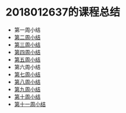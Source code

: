 # 2018012637的课程总结

* 第一周小结
* [第二周小结](https://github.com/saturn-lab/FBDQA-2020A/blob/master/Memos/Study-Memo/2637-Day2-Yan-her.md)
* [第三周小结](https://github.com/saturn-lab/FBDQA-2020A/blob/master/Memos/Study-Memo/2637-Day3-Yan-her.md)
* [第四周小结](https://github.com/saturn-lab/FBDQA-2020A/blob/master/Memos/Study-Memo/2637-Day4-Yan-her.md)
* [第五周小结](https://github.com/saturn-lab/FBDQA-2020A/blob/master/Memos/Study-Memo/2637-Day5-Yan-her.md)
* 第六周小结
* [第七周小结](https://github.com/saturn-lab/FBDQA-2020A/blob/master/Memos/Study-Memo/2637-Day7-Yan-her.md)
* [第八周小结](https://github.com/saturn-lab/FBDQA-2020A/blob/master/Memos/Study-Memo/2637-Day8-Yan-her.md)
* [第九周小结](https://github.com/saturn-lab/FBDQA-2020A/blob/master/Memos/Study-Memo/2637-Day9-Yan-her.md)
* [第十周小结](https://github.com/saturn-lab/FBDQA-2020A/blob/master/Memos/Study-Memo/2637-Day10-Yan-her.md)
* [第十一周小结](https://github.com/saturn-lab/FBDQA-2020A/blob/master/Memos/Study-Memo/2637-Day11-Yan-her.md)

